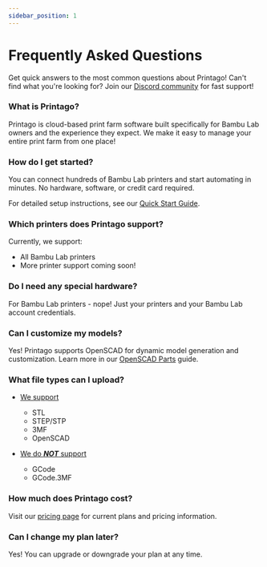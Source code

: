 ```yaml
---
sidebar_position: 1
---
```


# Frequently Asked Questions

Get quick answers to the most common questions about Printago! Can't find what you're looking for? Join our [Discord community](https://discord.gg/RCFA2u99De) for fast support!

### What is Printago?
Printago is cloud-based print farm software built specifically for Bambu Lab owners and the experience they expect. We make it easy to manage your entire print farm from one place!

### How do I get started?
You can connect hundreds of Bambu Lab printers and start automating in minutes.  No hardware, software, or credit card required.  

For detailed setup instructions, see our [Quick Start Guide](../getting-started/quick-start-guide.mdx).

### Which printers does Printago support?
Currently, we support:
- All Bambu Lab printers
- More printer support coming soon!

### Do I need any special hardware?
For Bambu Lab printers - nope! Just your printers and your Bambu Lab account credentials.

### Can I customize my models?
Yes! Printago supports OpenSCAD for dynamic model generation and customization. Learn more in our [OpenSCAD Parts](../products/openscad/openscad-parts.md) guide.

### What file types can I upload?

- [We support](../products/parts-management)
    - STL 
    - STEP/STP 
    - 3MF 
    - OpenSCAD 

 - [We do ***NOT*** support](../products/parts-management)
    - GCode 
    - GCode.3MF

### How much does Printago cost?
Visit our [pricing page](https://printago.io/pricing) for current plans and pricing information.

### Can I change my plan later?
Yes! You can upgrade or downgrade your plan at any time.